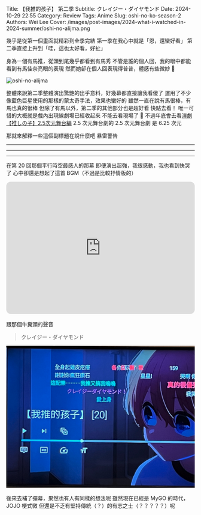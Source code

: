 Title: 【我推的孩子】 第二季
Subtitle: クレイジー・ダイヤモンド
Date: 2024-10-29 22:55
Category: Review
Tags: Anime
Slug: oshi-no-ko-season-2
Authors: Wei Lee
Cover: /images/post-images/2024-what-i-watched-in-2024-summer/oshi-no-alijma.png

幾乎是從第一個畫面就精彩到全季完結
第一季在我心中就是「恩，還蠻好看」
第二季直接上升到「哇，這也太好看，好扯」

<!--more-->

身為一個有馬推，從頭到尾幾乎都看到有馬秀
不管是誰的個人回，我的眼中都能看到有馬佳奈亮眼的表現
然而她卻在個人回表現得普普，體感有些微妙 🤔

![oshi-no-alijma](/images/post-images/2024-what-i-watched-in-2024-summer/oshi-no-alijma.png)

整體來說第二季整體演出驚艷的出乎意料，好幾幕都直接讓我看傻了
運用了不少像藍色巨星使用的那樣的蒙太奇手法，效果也蠻好的
雖然一直在說有馬很棒，有馬也真的很棒
但除了有馬以外，第二季的其他部分也是超好看
快點去看！
唯一可惜的大概就是戲內出現線劇場已經收起來
不能去看現場了 🥲
不過年底會去看[演劇【推しの子】2.5次元舞台編](https://www.marv.jp/special/theater_lalalai/blade/)
2.5 次元舞台劇的 2.5 次元舞台劇
是 6.25 次元

那就來解釋一些這個副標題在說什麼吧
暴雷警告

-----

-----

-----

在第 20 回那個平行時空最感人的那幕
即便演出超強，我很感動，我也看到快哭了
心中卻還是想起了這首 BGM（不過是比較抒情版的）

<iframe style="border-radius:12px" src="https://open.spotify.com/embed/track/6GqMQUzxuTG88y5WZ0HYLr?utm_source=generator" width="100%" height="352" frameBorder="0" allowfullscreen="" allow="autoplay; clipboard-write; encrypted-media; fullscreen; picture-in-picture" loading="lazy"></iframe>

跟那個牛糞頭的聲音

> クレイジー・ダイヤモンド

![crazy-diamond](/images/post-images/2024-what-i-watched-in-2024-summer/oshi-no-ko-crazy-diamond.jpg)

後來去補了彈幕，果然也有人有同樣的想法呢
雖然現在已經是 MyGO 的時代， JOJO 梗式微
但還是不乏有堅持傳統（？）的有志之士（？？？？？）呢
